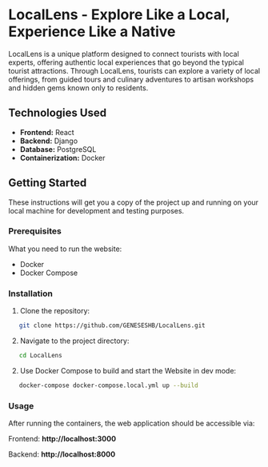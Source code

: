 # LocalLens - Explore Like a Local, Experience Like a Native

LocalLens is a unique platform designed to connect tourists with local experts, offering authentic local experiences that go beyond the typical tourist attractions. Through LocalLens, tourists can explore a variety of local offerings, from guided tours and culinary adventures to artisan workshops and hidden gems known only to residents.

## Technologies Used

- **Frontend:** React
- **Backend:** Django
- **Database:** PostgreSQL
- **Containerization:** Docker

## Getting Started

These instructions will get you a copy of the project up and running on your local machine for development and testing purposes.

### Prerequisites

What you need to run the website:

- Docker
- Docker Compose

### Installation

1. Clone the repository:
```bash
   git clone https://github.com/GENESESHB/LocalLens.git
```

2. Navigate to the project directory:
```bash
   cd LocalLens
```

2. Use Docker Compose to build and start the Website in dev mode:
```bash
   docker-compose docker-compose.local.yml up --build
```

### Usage

After running the containers, the web application should be accessible via:

Frontend: **http://localhost:3000**

Backend: **http://localhost:8000**
